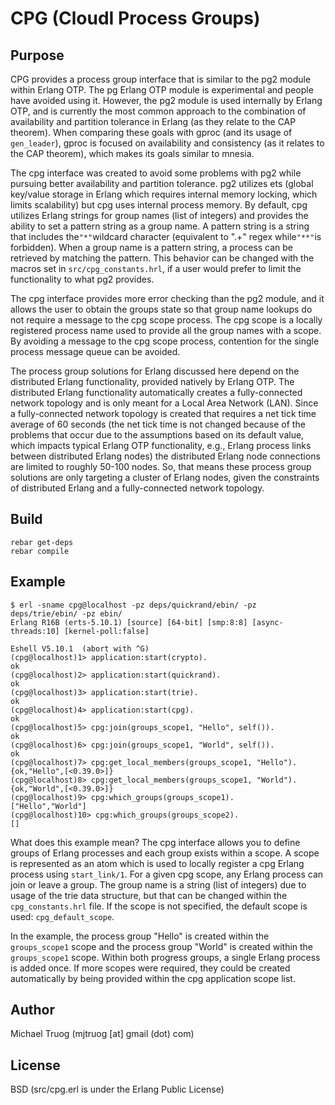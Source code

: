 CPG (CloudI Process Groups)
===========================

Purpose
-------

CPG provides a process group interface that is similar to the pg2 module
within Erlang OTP.  The pg Erlang OTP module is experimental and people
have avoided using it.  However, the pg2 module is used internally by
Erlang OTP, and is currently the most common approach to the combination of
availability and partition tolerance in Erlang (as they relate to the
CAP theorem).  When comparing these goals with gproc (and its usage of
`gen_leader`), gproc is focused on availability and consistency (as it relates
to the CAP theorem), which makes its goals similar to mnesia.

The cpg interface was created to avoid some problems with pg2 while pursuing
better availability and partition tolerance.  pg2 utilizes ets (global
key/value storage in Erlang which requires internal memory locking,
which limits scalability) but cpg uses internal process memory.  By default,
cpg utilizes Erlang strings for group names (list of integers) and provides
the ability to set a pattern string as a group name.  A pattern string
is a string that includes the`"*"`wildcard character (equivalent to ".+"
regex while`"**"`is forbidden).  When a group name is a pattern string,
a process can be retrieved by matching the pattern.  This behavior can
be changed with the macros set in `src/cpg_constants.hrl`, if a user would
prefer to limit the functionality to what pg2 provides.

The cpg interface provides more error checking than the pg2 module, and it
allows the user to obtain the groups state so that group name lookups do not
require a message to the cpg scope process.  The cpg scope is a locally
registered process name used to provide all the group names with a scope.
By avoiding a message to the cpg scope process, contention for the single
process message queue can be avoided.

The process group solutions for Erlang discussed here depend on
the distributed Erlang functionality, provided natively by Erlang OTP.
The distributed Erlang functionality automatically creates a fully-connected
network topology and is only meant for a Local Area Network (LAN).
Since a fully-connected network topology is created that requires a
net tick time average of 60 seconds (the net tick time is not changed
because of the problems that occur due to the assumptions based on its
default value, which impacts typical Erlang OTP functionality, e.g.,
Erlang process links between distributed Erlang nodes) the distributed
Erlang node connections are limited to roughly 50-100 nodes.  So, that
means these process group solutions are only targeting a cluster of Erlang
nodes, given the constraints of distributed Erlang and a fully-connected
network topology.

Build
-----

    rebar get-deps
    rebar compile

Example
-------

    $ erl -sname cpg@localhost -pz deps/quickrand/ebin/ -pz deps/trie/ebin/ -pz ebin/
    Erlang R16B (erts-5.10.1) [source] [64-bit] [smp:8:8] [async-threads:10] [kernel-poll:false]

    Eshell V5.10.1  (abort with ^G)
    (cpg@localhost)1> application:start(crypto).
    ok
    (cpg@localhost)2> application:start(quickrand).
    ok
    (cpg@localhost)3> application:start(trie).
    ok
    (cpg@localhost)4> application:start(cpg).
    ok
    (cpg@localhost)5> cpg:join(groups_scope1, "Hello", self()).
    ok
    (cpg@localhost)6> cpg:join(groups_scope1, "World", self()).
    ok
    (cpg@localhost)7> cpg:get_local_members(groups_scope1, "Hello").
    {ok,"Hello",[<0.39.0>]}
    (cpg@localhost)8> cpg:get_local_members(groups_scope1, "World").
    {ok,"World",[<0.39.0>]}
    (cpg@localhost)9> cpg:which_groups(groups_scope1).
    ["Hello","World"]
    (cpg@localhost)10> cpg:which_groups(groups_scope2).
    []

What does this example mean?  The cpg interface allows you to define groups of
Erlang processes and each group exists within a scope.  A scope is represented
as an atom which is used to locally register a cpg Erlang process using
`start_link/1`.  For a given cpg scope, any Erlang process can join or leave
a group.  The group name is a string (list of integers) due to usage of the trie
data structure, but that can be changed within the `cpg_constants.hrl` file.
If the scope is not specified, the default scope is used: `cpg_default_scope`.

In the example, the process group "Hello" is created within the `groups_scope1`
scope and the process group "World" is created within the `groups_scope1` scope.
Within both progress groups, a single Erlang process is added once.  If more
scopes were required, they could be created automatically by being provided
within the cpg application scope list.
    
Author
------

Michael Truog (mjtruog [at] gmail (dot) com)

License
-------

BSD (src/cpg.erl is under the Erlang Public License)

